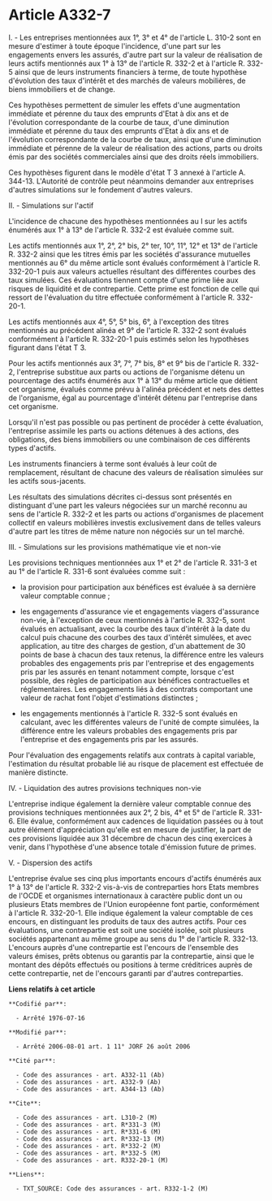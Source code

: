 # Article A332-7

I. - Les entreprises mentionnées aux 1°, 3° et 4° de l'article L. 310-2 sont en mesure d'estimer à toute époque l'incidence,
d'une part sur les engagements envers les assurés, d'autre part sur la valeur de réalisation de leurs actifs mentionnés aux
1° à 13° de l'article R. 332-2 et à l'article R. 332-5 ainsi que de leurs instruments financiers à terme, de toute hypothèse
d'évolution des taux d'intérêt et des marchés de valeurs mobilières, de biens immobiliers et de change.

Ces hypothèses permettent de simuler les effets d'une augmentation immédiate et pérenne du taux des emprunts d'Etat à dix ans
et de l'évolution correspondante de la courbe de taux, d'une diminution immédiate et pérenne du taux des emprunts d'Etat à
dix ans et de l'évolution correspondante de la courbe de taux, ainsi que d'une diminution immédiate et pérenne de la valeur
de réalisation des actions, parts ou droits émis par des sociétés commerciales ainsi que des droits réels immobiliers.

Ces hypothèses figurent dans le modèle d'état T 3 annexé à l'article A. 344-13. L'Autorité de contrôle peut néanmoins
demander aux entreprises d'autres simulations sur le fondement d'autres valeurs.

II. - Simulations sur l'actif

L'incidence de chacune des hypothèses mentionnées au I sur les actifs énumérés aux 1° à 13° de l'article R. 332-2 est évaluée
comme suit.

Les actifs mentionnés aux 1°, 2°, 2° bis, 2° ter, 10°, 11°, 12° et 13° de l'article R. 332-2 ainsi que les titres émis par
les sociétés d'assurance mutuelles mentionnés au 6° du même article sont évalués conformément à l'article R. 332-20-1 puis
aux valeurs actuelles résultant des différentes courbes des taux simulées. Ces évaluations tiennent compte d'une prime liée
aux risques de liquidité et de contrepartie. Cette prime est fonction de celle qui ressort de l'évaluation du titre effectuée
conformément à l'article R. 332-20-1.

Les actifs mentionnés aux 4°, 5°, 5° bis, 6°, à l'exception des titres mentionnés au précédent alinéa et 9° de l'article R.
332-2 sont évalués conformément à l'article R. 332-20-1 puis estimés selon les hypothèses figurant dans l'état T 3.

Pour les actifs mentionnés aux 3°, 7°, 7° bis, 8° et 9° bis de l'article R. 332-2, l'entreprise substitue aux parts ou
actions de l'organisme détenu un pourcentage des actifs énumérés aux 1° à 13° du même article que détient cet organisme,
évalués comme prévu à l'alinéa précédent et nets des dettes de l'organisme, égal au pourcentage d'intérêt détenu par
l'entreprise dans cet organisme.

Lorsqu'il n'est pas possible ou pas pertinent de procéder à cette évaluation, l'entreprise assimile les parts ou actions
détenues à des actions, des obligations, des biens immobiliers ou une combinaison de ces différents types d'actifs.

Les instruments financiers à terme sont évalués à leur coût de remplacement, résultant de chacune des valeurs de réalisation
simulées sur les actifs sous-jacents.

Les résultats des simulations décrites ci-dessus sont présentés en distinguant d'une part les valeurs négociées sur un marché
reconnu au sens de l'article R. 332-2 et les parts ou actions d'organismes de placement collectif en valeurs mobilières
investis exclusivement dans de telles valeurs d'autre part les titres de même nature non négociés sur un tel marché.

III. - Simulations sur les provisions mathématique vie et non-vie

Les provisions techniques mentionnées aux 1° et 2° de l'article R. 331-3 et au 1° de l'article R. 331-6 sont évaluées comme
suit :

- la provision pour participation aux bénéfices est évaluée à sa dernière valeur comptable connue ;

- les engagements d'assurance vie et engagements viagers d'assurance non-vie, à l'exception de ceux mentionnés à l'article R.
332-5, sont évalués en actualisant, avec la courbe des taux d'intérêt à la date du calcul puis chacune des courbes des taux
d'intérêt simulées, et avec application, au titre des charges de gestion, d'un abattement de 30 points de base à chacun des
taux retenus, la différence entre les valeurs probables des engagements pris par l'entreprise et des engagements pris par les
assurés en tenant notamment compte, lorsque c'est possible, des règles de participation aux bénéfices contractuelles et
réglementaires. Les engagements liés à des contrats comportant une valeur de rachat font l'objet d'estimations distinctes ;

- les engagements mentionnés à l'article R. 332-5 sont évalués en calculant, avec les différentes valeurs de l'unité de
compte simulées, la différence entre les valeurs probables des engagements pris par l'entreprise et des engagements pris par
les assurés.

Pour l'évaluation des engagements relatifs aux contrats à capital variable, l'estimation du résultat probable lié au risque
de placement est effectuée de manière distincte.

IV. - Liquidation des autres provisions techniques non-vie

L'entreprise indique également la dernière valeur comptable connue des provisions techniques mentionnées aux 2°, 2 bis, 4° et
5° de l'article R. 331-6. Elle évalue, conformément aux cadences de liquidation passées ou à tout autre élément
d'appréciation qu'elle est en mesure de justifier, la part de ces provisions liquidée aux 31 décembre de chacun des cinq
exercices à venir, dans l'hypothèse d'une absence totale d'émission future de primes.

V. - Dispersion des actifs

L'entreprise évalue ses cinq plus importants encours d'actifs énumérés aux 1° à 13° de l'article R. 332-2 vis-à-vis de
contreparties hors Etats membres de l'OCDE et organismes internationaux à caractère public dont un ou plusieurs Etats membres
de l'Union européenne font partie, conformément à l'article R. 332-20-1. Elle indique également la valeur comptable de ces
encours, en distinguant les produits de taux des autres actifs. Pour ces évaluations, une contrepartie est soit une société
isolée, soit plusieurs sociétés appartenant au même groupe au sens du 1° de l'article R. 332-13. L'encours auprès d'une
contrepartie est l'encours de l'ensemble des valeurs émises, prêts obtenus ou garantis par la contrepartie, ainsi que le
montant des dépôts effectués ou positions à terme créditrices auprès de cette contrepartie, net de l'encours garanti par
d'autres contreparties.

**Liens relatifs à cet article**

	**Codifié par**:

	  - Arrêté 1976-07-16

	**Modifié par**:

	  - Arrêté 2006-08-01 art. 1 11° JORF 26 août 2006

	**Cité par**:

	  - Code des assurances - art. A332-11 (Ab)
	  - Code des assurances - art. A332-9 (Ab)
	  - Code des assurances - art. A344-13 (Ab)

	**Cite**:

	  - Code des assurances - art. L310-2 (M)
	  - Code des assurances - art. R*331-3 (M)
	  - Code des assurances - art. R*331-6 (M)
	  - Code des assurances - art. R*332-13 (M)
	  - Code des assurances - art. R*332-2 (M)
	  - Code des assurances - art. R*332-5 (M)
	  - Code des assurances - art. R332-20-1 (M)

	**Liens**:

	  - TXT_SOURCE: Code des assurances - art. R332-1-2 (M)

